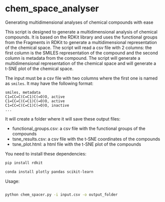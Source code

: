 # chem_space_analyser
Generating multidimensional analyses of chemical compounds with ease

This script is designed to generate a multidimensional analysis of chemical compounds. It is based on the RDKit library and uses the functional groups from the Fragments in RDKit to generate a multidimensional representation of the chemical space. The script will read a csv file with 2 columns: the first column is the SMILES representation of the compound and the second column is metadata from the compound. The script will generate a multidimensional representation of the chemical space and will generate a t-SNE plot of the chemical space. 

The input must be a csv file with two columns where the first one is named as `smiles`. It may have the following format:

```
smiles, metadata
C1=CC=C(C=C1)C(=O)O, active
C1=CC=C(C=C1)C(=O)O, active
C1=CC=C(C=C1)C(=O)O, inactive
...
``` 

It will create a folder where it will save these output files:
- functional_groups.csv: a csv file with the functional groups of the compounds
- tsne_results.csv: a csv file with the t-SNE coordinates of the compounds
- tsne_plot.html: a html file with the t-SNE plot of the compounds

You need to install these dependencies:

```bash
pip install rdkit

conda install plotly pandas scikit-learn
```

Usage:

```bash 

python chem_spacer.py -i input.csv -o output_folder

```
